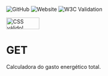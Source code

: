 ![GitHub](https://img.shields.io/github/license/professorjosedeassis/get)
![Website](https://img.shields.io/website?url=https%3A%2F%2Fprofessorjosedeassis.github.io%2Fget%2F)
![W3C Validation](https://img.shields.io/w3c-validation/html?targetUrl=https%3A%2F%2Fprofessorjosedeassis.github.io%2Fget%2F)

<p>
    <a href="https://jigsaw.w3.org/css-validator/check/referer">
        <img style="border:0;width:88px;height:31px"
            src="https://jigsaw.w3.org/css-validator/images/vcss"
            alt="CSS válido!" />
    </a>
</p>

# GET
Calculadora do gasto energético total.
